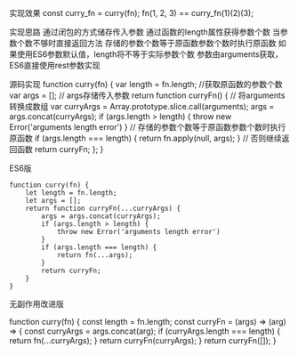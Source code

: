 实现效果
  const curry_fn = curry(fn);
  fn(1, 2, 3) == curry_fn(1)(2)(3);


实现思路
  通过闭包的方式储存传入参数
  通过函数的length属性获得参数个数
  当参数个数不够时直接返回方法
  存储的参数个数等于原函数参数个数时执行原函数
  如果使用ES6参数默认值，length将不等于实际参数个数
  参数由arguments获取，ES6直接使用rest参数实现


源码实现
    function curry(fn) {
        var length = fn.length; //获取原函数的参数个数
        var args = []; // args存储传入参数
        return function curryFn() {
            // 将arguments转换成数组
            var curryArgs = Array.prototype.slice.call(arguments); 
            args = args.concat(curryArgs);
            if (args.length > length) {
                throw new Error('arguments length error')
            }
            // 存储的参数个数等于原函数参数个数时执行原函数
            if (args.length === length) {
                return fn.apply(null, args);
            }
            // 否则继续返回函数
            return curryFn;
        };
    }


ES6版

    function curry(fn) {
        let length = fn.length;
        let args = [];
        return function curryFn(...curryArgs) {
            args = args.concat(curryArgs);
            if (args.length > length) {
                throw new Error('arguments length error')
            }
            if (args.length === length) {
                return fn(...args);
            }
            return curryFn;
        }
    }


无副作用改进版

  function curry(fn) {
      const length = fn.length;
      const curryFn = (args) => (arg) => {
          const curryArgs = args.concat(arg);
          if (curryArgs.length === length) {
              return fn(...curryArgs);
          }
          return curryFn(curryArgs);
      }
      return curryFn([]);
  }